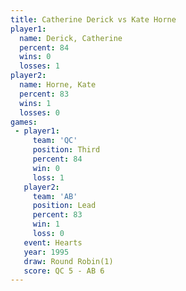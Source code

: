 ```yaml
---
title: Catherine Derick vs Kate Horne
player1:                 
  name: Derick, Catherine
  percent: 84            
  wins: 0                
  losses: 1              
player2:                 
  name: Horne, Kate      
  percent: 83            
  wins: 1                
  losses: 0              
games:
 - player1:         
     team: 'QC'     
     position: Third
     percent: 84    
     win: 0         
     loss: 1        
   player2:        
     team: 'AB'    
     position: Lead
     percent: 83   
     win: 1        
     loss: 0       
   event: Hearts       
   year: 1995          
   draw: Round Robin(1)
   score: QC 5 - AB 6  
---
```

